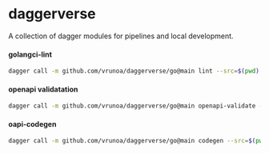 # daggerverse

A collection of dagger modules for pipelines and local development.

#### golangci-lint

```sh {name="lint"}
dagger call -m github.com/vrunoa/daggerverse/go@main lint --src=$(pwd)
```


#### openapi validatation

```sh {name="openapi-validate"}
dagger call -m github.com/vrunoa/daggerverse/go@main openapi-validate --src=$(pwd) --spec=./petstore.yaml
```

#### oapi-codegen
```sh {name="oapi-codegen"}
dagger call -m github.com/vrunoa/daggerverse/go@main codegen --src=$(pwd) --config=./codegen/manager.yaml --spec=./spec/manager.yaml --target=gen/service -o ./gen/service
````
